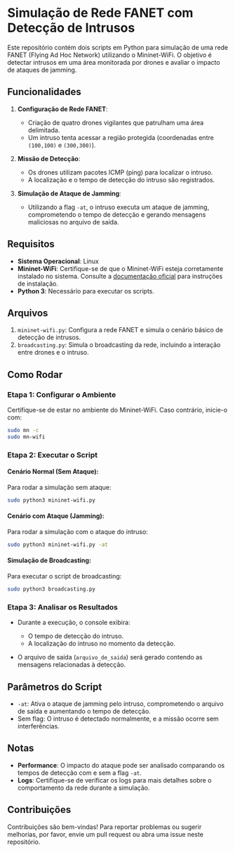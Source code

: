 # Simulação de Rede FANET com Detecção de Intrusos

Este repositório contém dois scripts em Python para simulação de uma rede FANET (Flying Ad Hoc Network) utilizando o Mininet-WiFi. O objetivo é detectar intrusos em uma área monitorada por drones e avaliar o impacto de ataques de jamming.

## Funcionalidades

1. **Configuração de Rede FANET**:
   - Criação de quatro drones vigilantes que patrulham uma área delimitada.
   - Um intruso tenta acessar a região protegida (coordenadas entre `(100,100)` e `(300,300)`).

2. **Missão de Detecção**:
   - Os drones utilizam pacotes ICMP (ping) para localizar o intruso.
   - A localização e o tempo de detecção do intruso são registrados.

3. **Simulação de Ataque de Jamming**:
   - Utilizando a flag `-at`, o intruso executa um ataque de jamming, comprometendo o tempo de detecção e gerando mensagens maliciosas no arquivo de saída.

## Requisitos

- **Sistema Operacional**: Linux
- **Mininet-WiFi**: Certifique-se de que o Mininet-WiFi esteja corretamente instalado no sistema. Consulte a [documentação oficial](https://github.com/intrig-unicamp/mininet-wifi) para instruções de instalação.
- **Python 3**: Necessário para executar os scripts.

## Arquivos

1. `mininet-wifi.py`: Configura a rede FANET e simula o cenário básico de detecção de intrusos.
2. `broadcasting.py`: Simula o broadcasting da rede, incluindo a interação entre drones e o intruso.

## Como Rodar

### Etapa 1: Configurar o Ambiente

Certifique-se de estar no ambiente do Mininet-WiFi. Caso contrário, inicie-o com:

```bash
sudo mn -c
sudo mn-wifi
```

### Etapa 2: Executar o Script

#### Cenário Normal (Sem Ataque):
Para rodar a simulação sem ataque:

```bash
sudo python3 mininet-wifi.py
```

#### Cenário com Ataque (Jamming):
Para rodar a simulação com o ataque do intruso:

```bash
sudo python3 mininet-wifi.py -at
```

#### Simulação de Broadcasting:
Para executar o script de broadcasting:

```bash
sudo python3 broadcasting.py
```

### Etapa 3: Analisar os Resultados

- Durante a execução, o console exibira:
  - O tempo de detecção do intruso.
  - A localização do intruso no momento da detecção.

- O arquivo de saída (`arquivo_de_saida`) será gerado contendo as mensagens relacionadas à detecção.

## Parâmetros do Script

- `-at`: Ativa o ataque de jamming pelo intruso, comprometendo o arquivo de saída e aumentando o tempo de detecção.
- Sem flag: O intruso é detectado normalmente, e a missão ocorre sem interferências.

## Notas

- **Performance**: O impacto do ataque pode ser analisado comparando os tempos de detecção com e sem a flag `-at`.
- **Logs**: Certifique-se de verificar os logs para mais detalhes sobre o comportamento da rede durante a simulação.

## Contribuições

Contribuições são bem-vindas! Para reportar problemas ou sugerir melhorias, por favor, envie um pull request ou abra uma issue neste repositório.
